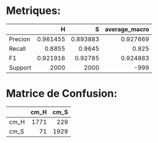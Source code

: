 # Metriques:
|         |           H |           S |   average_macro |
|:--------|------------:|------------:|----------------:|
| Precion |    0.961455 |    0.893883 |        0.927669 |
| Recall  |    0.8855   |    0.9645   |        0.925    |
| F1      |    0.921916 |    0.92785  |        0.924883 |
| Support | 2000        | 2000        |     -999        |   
   
# Matrice de Confusion:
|      |   cm_H |   cm_S |
|:-----|-------:|-------:|
| cm_H |   1771 |    229 |
| cm_S |     71 |   1929 |